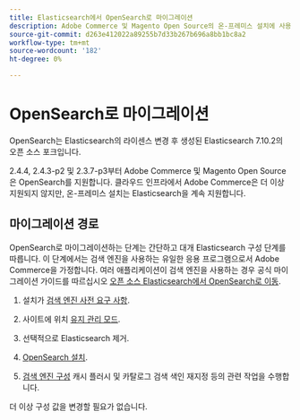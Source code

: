```yaml
---
title: Elasticsearch에서 OpenSearch로 마이그레이션
description: Adobe Commerce 및 Magento Open Source의 온-프레미스 설치에 사용되는 검색 엔진을 교체하는 방법에 대해 알아봅니다.
source-git-commit: d263e412022a89255b7d33b267b696a8bb1bc8a2
workflow-type: tm+mt
source-wordcount: '182'
ht-degree: 0%

---
```



# OpenSearch로 마이그레이션

OpenSearch는 Elasticsearch의 라이센스 변경 후 생성된 Elasticsearch 7.10.2의 오픈 소스 포크입니다.

2.4.4, 2.4.3-p2 및 2.3.7-p3부터 Adobe Commerce 및 Magento Open Source은 OpenSearch를 지원합니다. 클라우드 인프라에서 Adobe Commerce은 더 이상 지원되지 않지만, 온-프레미스 설치는 Elasticsearch을 계속 지원합니다.

## 마이그레이션 경로

OpenSearch로 마이그레이션하는 단계는 간단하고 대개 Elasticsearch 구성 단계를 따릅니다. 이 단계에서는 검색 엔진을 사용하는 유일한 응용 프로그램으로서 Adobe Commerce을 가정합니다. 여러 애플리케이션이 검색 엔진을 사용하는 경우 공식 마이그레이션 가이드를 따르십시오 [오픈 소스 Elasticsearch에서 OpenSearch로 이동](https://opensearch.org/blog/technical-posts/2021/10/moving-from-opensource-elasticsearch-to-opensearch/).

1. 설치가 [검색 엔진 사전 요구 사항](../../installation/prerequisites/search-engine/overview.md).

1. 사이트에 위치 [유지 관리 모드](../../installation/tutorials/maintenance-mode.md).

1. 선택적으로 Elasticsearch 제거.

1. [OpenSearch 설치](https://opensearch.org/docs/latest/opensearch/install/important-settings/).

1. [검색 엔진 구성](../../configuration/search/configure-search-engine.md) 캐시 플러시 및 카탈로그 검색 색인 재지정 등의 관련 작업을 수행합니다.

더 이상 구성 값을 변경할 필요가 없습니다.
